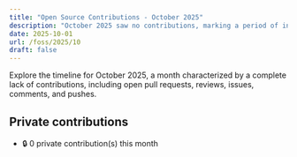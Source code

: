 ```yaml
---
title: "Open Source Contributions - October 2025"
description: "October 2025 saw no contributions, marking a period of inactivity across all repositories and projects."
date: 2025-10-01
url: /foss/2025/10
draft: false
---
```


Explore the timeline for October 2025, a month characterized by a complete lack of contributions, including open pull requests, reviews, issues, comments, and pushes.

## Private contributions

- 🔒 0 private contribution(s) this month

